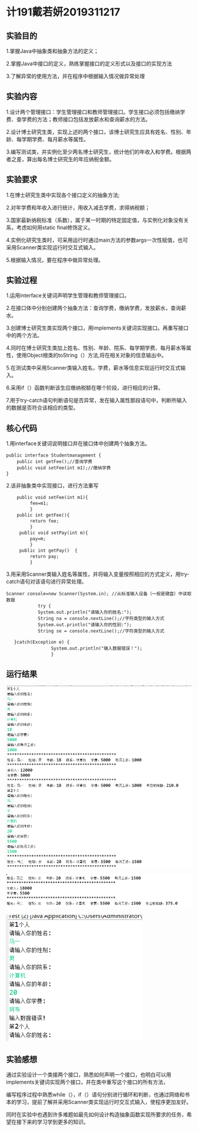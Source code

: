 # 计191戴若妍2019311217

## 实验目的

1.掌握Java中抽象类和抽象方法的定义； 

2.掌握Java中接口的定义，熟练掌握接口的定义形式以及接口的实现方法

3.了解异常的使用方法，并在程序中根据输入情况做异常处理

## 实验内容

1.设计两个管理接口：学生管理接口和教师管理接口。学生接口必须包括缴纳学费、查学费的方法；教师接口包括发放薪水和查询薪水的方法。

2.设计博士研究生类，实现上述的两个接口，该博士研究生应具有姓名、性别、年龄、每学期学费、每月薪水等属性。

3.编写测试类，并实例化至少两名博士研究生，统计他们的年收入和学费。根据两者之差，算出每名博士研究生的年应纳税金额。

## 实验要求

1.在博士研究生类中实现各个接口定义的抽象方法;

2.对年学费和年收入进行统计，用收入减去学费，求得纳税额；

3.国家最新纳税标准（系数），属于某一时期的特定固定值，与实例化对象没有关系，考虑如何用static  final修饰定义。

4.实例化研究生类时，可采用运行时通过main方法的参数args一次性赋值，也可采用Scanner类实现运行时交互式输入。

5.根据输入情况，要在程序中做异常处理。

## 实验过程

1.运用interface关键词声明学生管理和教师管理接口。

2.在接口体中分别创建两个抽象方法：查询学费，缴纳学费，发放薪水，查询薪水。

3.创建博士研究生类实现两个接口，用implements关键词实现接口。再重写接口中的两个方法。

4.同时在博士研究生类加上姓名、性别、年龄、院系、每学期学费、每月薪水等属性，使用Object根类的toString（）方法,将在相关对象的信息输出中。

5.在测试类中采用Scanner类输入姓名，学费，薪水等信息实现运行时交互式输入。

6.采用if（）函数判断该生应缴纳税额在哪个阶段，进行相应的计算。

7.用于try-catch语句判断语句是否异常，发在输入属性那段语句中，判断所输入的数据是否符合该相应的类型。

## 核心代码

1.用interface关键词说明接口并在接口体中创建两个抽象方法。
```
public interface Studentmanagement {
	public int getFee();//查询学费
	public void setFee(int m1);//缴纳学费
}
```
2.该非抽象类中实现接口，进行方法重写
```
	public void setFee(int m1){     
		 fee=m1;   
		 }    
	public int getFee(){      
		 return fee;  
		 }   
	 public void setPay(int m){    
		 pay=m;  
		 }     
	 public int getPay()  {     
		 return pay; 
		 }
 ```
 3.用采用Scanner类输入姓名等属性，并将输入变量按照相应的方式定义，用try-catch语句对该语句进行异常处理。
 ```
 Scanner console=new Scanner(System.in); //从标准输入设备（一般是键盘）中读取数据
			 try {
			 System.out.println("请输入你的姓名:");
		     String na = console.nextLine();//字符类型的输入方式
		     System.out.println("请输入你的性别:");
		     String se = console.nextLine();//字符类型的输入方式
   ```
       }catch(Exception e) {
		        	 System.out.println("输入数据错误！");
		        	 }

## 运行结果

![a](https://github.com/DaiRuoYan-123/java-course3/blob/main/598d8716cd046dcc00b791e39d123e6.png)

![b](https://github.com/DaiRuoYan-123/java-course3/blob/main/33946ee47bc9790a7feb91f80873f84.png)

![c](https://github.com/DaiRuoYan-123/java-course3/blob/main/991f345976be093b73c8fe0fd637724.png)

## 实验感想

通过实验设计一个类接两个接口，熟悉如何声明一个接口，也明白可以用implements关键词实现两个接口，并在类中重写这个接口的所有方法，

编写程序过程中熟悉while（），if（）语句分别进行循环和判断，也通过网络和书本的学习，提前了解并采用Scanner类实现运行时交互式输入，使程序更加友好。

同时在实验中也遇到许多难题如最先如何设计构造抽象函数实现所要求的任务，希望在接下来的学习学到更多的知识。

   
